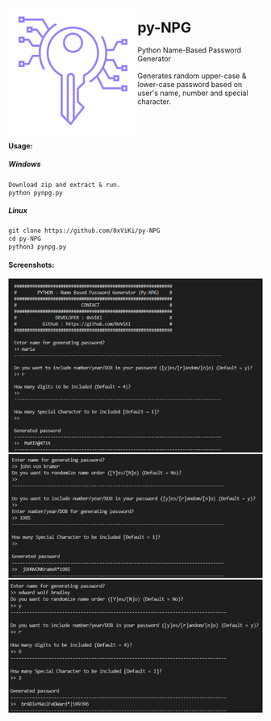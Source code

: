 
<img align='left' src='icon.png'></img>
# py-NPG
Python Name-Based Password Generator</br></br>
Generates random upper-case & lower-case password based on user's name, number and special character.
</br></br></br></br>

#### Usage:

##### Windows

```
Download zip and extract & run.
python pynpg.py
```
##### Linux
```
git clone https://github.com/0xViKi/py-NPG
cd py-NPG 
python3 pynpg.py
```

#### Screenshots:
<img  src='ss1.png' ></img>
<img  src='ss2.png' ></img>
<img  src='ss3.png' ></img>



